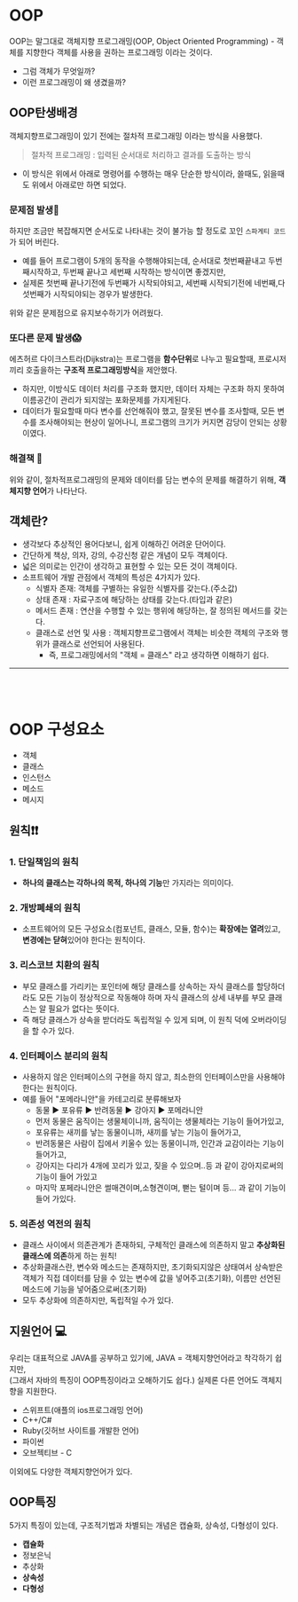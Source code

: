 # OOP
OOP는 말그대로 객체지향 프로그래밍(OOP, Object Oriented Programming) - 객체를 지향한다 객체를 사용을 권하는 프로그래밍 이라는 것이다. 
- 그럼 객체가 무엇일까? 
- 이런 프로그래밍이 왜 생겼을까? 


## OOP탄생배경
객체지향프로그래밍이 있기 전에는  절차적 프로그래밍 이라는 방식을 사용했다. 
> 절차적 프로그래밍 : 입력된 순서대로 처리하고 결과를 도출하는 방식
- 이 방식은 위에서 아래로 명령어를 수행하는 매우 단순한 방식이라, 쓸때도, 읽을때도 위에서 아래로만 하면 되었다.

### 문제점 발생🤔
하지만 조금만 복잡해지면 순서도로 나타내는 것이 불가능 할 정도로 꼬인 `스파게티 코드`가 되어 버린다.  
- 예를 들어 프로그램이 5개의 동작을 수행해야되는데, 순서대로 첫번째끝내고 두번째시작하고, 두번째 끝나고 세번째 시작하는 방식이면 좋겠지만,
- 실제론 첫번째 끝나기전에 두번째가 시작되야되고, 세번째 시작되기전에 네번째,다섯번째가 시작되야되는 경우가 발생한다.   

위와 같은 문제점으로 유지보수하기가 어려웠다.   

### 또다른 문제 발생😱
에츠허르 다이크스트라(Dijkstra)는 프로그램을 **함수단위**로 나누고 필요할때, 프로시저끼리 호출을하는 **구조적 프로그래밍방식**을 제안했다.
- 하지만, 이방식도 데이터 처리를 구조화 했지만, 데이터 자체는 구조화 하지 못하여 이름공간이 관리가 되지않는 포화문제를 가지게된다.
- 데이터가 필요할때 마다 변수를 선언해줘야 했고, 잘못된 변수를 조사할때, 모든 변수를 조사해야되는 현상이 일어나니, 프로그램의 크기가 커지면 감당이 안되는 상황이였다.

### 해결책 📖
위와 같이, 절차적프로그래밍의 문제와 데이터를 담는 변수의 문제를 해결하기 위해,  **객체지향 언어**가 나타난다.


## 객체란?
 - 생각보다 추상적인 용어다보니, 쉽게 이해하긴 어려운 단어이다.
 - 간단하게 책상, 의자, 강의, 수강신청 같은 개념이 모두 객체이다.
 - 넓은 의미로는 인간이 생각하고 표현할 수 있는 모든 것이 객체이다. 
 - 소프트웨어 개발 관점에서 객체의 특성은 4가지가 있다. 
    - 식별자 존재: 객체를 구별하는 유일한 식별자를 갖는다.(주소값)
    - 상태 존재 : 자료구조에 해당하는 상태를 갖는다.(타입과 같은)
    - 메서드 존재 : 연산을 수행할 수 있는 행위에 해당하는, 잘 정의된 메서드를 갖는다. 
    - 클래스로 선언 및 사용 : 객체지향프로그램에서 객체는 비슷한 객체의 구조와 행위가 클래스로 선언되어 사용된다.
      - 즉, 프로그래밍에서의 "객체 = 클래스" 라고 생각하면 이해하기 쉽다.   


---
<br></br>

# OOP 구성요소 
 - 객체
 - 클래스
 - 인스턴스
 - 메소드
 - 메시지
 
 ## 원칙❗❗
 ### 1. 단일책임의 원칙
  - **하나의 클래스는 각하나의 목적, 하나의 기능**만 가지라는 의미이다.
 ### 2. 개방폐쇄의 원칙
  - 소프트웨어의 모든 구성요소(컴포넌트, 클래스, 모듈, 함수)는 **확장에는 열려**있고, **변경에는 닫혀**있어야 한다는 원칙이다. 
 ### 3. 리스코브 치환의 원칙
  - 부모 클래스를 가리키는 포인터에 해당 클래스를 상속하는 자식 클래스를 할당하더라도 모든 기능이 정상적으로 작동해야 하며 자식 클래스의 상세 내부를 부모 클래스는 알 필요가 없다는 뜻이다.
  - 즉 해당 클래스가 상속을 받더라도 독립적일 수 있게 되며, 이 원칙 덕에 오버라이딩을 할 수가 있다.  
 ### 4. 인터페이스 분리의 원칙
  - 사용하지 않은 인터페이스의 구현을 하지 않고, 최소한의 인터페이스만을 사용해야 한다는 원칙이다.
  - 예를 들어 "포메라니안"을 카테고리로 분류해보자 
     - 동물 ▶ 포유류 ▶ 반려동물 ▶ 강아지 ▶ 포메라니안  
     - 먼저 동물은 움직이는 생물체이니까,  움직이는 생물체라는 기능이 들어가있고,
     - 포유류는 새끼를 낳는 동물이니까, 새끼를 낳는 기능이 들어가고,
     - 반려동물은 사람이 집에서 키울수 있는 동물이니까, 인간과 교감이라는 기능이 들어가고, 
     - 강아지는 다리가 4개에 꼬리가 있고, 짖을 수 있으며..등 과 같이 강아지로써의 기능이 들어 가있고
     - 마지막 포페라니안은 썰매견이며,소형견이며, 뻗는 털이며 등... 과 같이 기능이 들어 가있다.
### 5. 의존성 역전의 원칙
 - 클래스 사이에서 의존관계가 존재하되, 구체적인 클래스에 의존하지 말고 **추상화된 클래스에 의존**하게 하는 원칙! 
 - 추상화클래스란, 변수와 메소드는 존재하지만, 초기화되지않은 상태여서 상속받은 객체가 직접 데이터를 담을 수 있는 변수에 값을 넣어주고(초기화), 이름만 선언된 메소드에 기능을 넣어줌으로써(초기화)
 - 모두 추상화에 의존하지만, 독립적일 수가 있다.
 
  
## 지원언어 💻
우리는 대표적으로 JAVA를 공부하고 있기에, JAVA = 객체지향언어라고 착각하기 쉽지만,   
(그래서 자바의 특징이 OOP특징이라고 오해하기도 쉽다.) 실제론 다른 언어도 객체지향을 지원한다.
- 스위프트(애플의 ios프로그래밍 언어)
- C++/C#
- Ruby(깃허브 사이트를 개발한 언어)
- 파이썬
- 오브젝티브 - C   

이외에도 다양한 객체지향언어가 있다. 

## OOP특징
5가지 특징이 있는데, 구조적기법과 차별되는 개념은 캡슐화, 상속성, 다형성이 있다. 

- **캡슐화**
- 정보은닉
- 추상화
- **상속성**
- **다형성**
 


